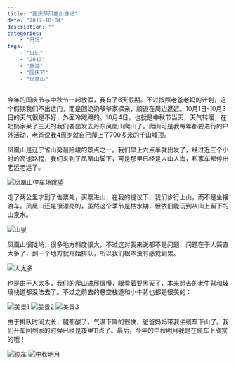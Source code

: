 ```yaml
---
title: "国庆节凤凰山游记"
date: "2017-10-04"
description: ""
categories:
    - "日记"
tags:
    - "日记"
    - "2017"
    - "旅游"
    - "国庆节"
    - "凤凰山"
---
```


今年的国庆节与中秋节一起放假，我有了8天假期。不过按照老爸老妈的计划，这个假期我们不出远门，而是回奶奶爷爷家探亲，顺道在周边逛逛。10月1日-10月3日的天气很是不好，外面冷飕飕的。10月4日，也就是中秋节当天，天气转暖，在奶奶家呆了三天的我们要出发去丹东凤凰山爬山了。爬山可是我每年都要进行的户外活动，老爸说我4周岁就自己爬上了700多米的千山峰顶。

凤凰山是辽宁省山势最险峻的景点之一。我们早上六点半就出发了，经过近三个小时的高速路程，我们来到了凤凰山脚下，可是那里已经是人山人海，私家车都停出老远老远了。


![凤凰山停车场眺望](http://image.tonybai.com/img/201710/diary_20171004_1.jpg)

走了两公里才到了售票处，买票进山，在我的提议下，我们步行上山，而不是坐摆渡车。凤凰山还是很漂亮的，虽然这个季节是枯水期，但依旧能玩到从山上留下的山泉水。

![山泉](http://image.tonybai.com/img/201710/diary_20171004_2.jpg)

凤凰山很陡峭，很多地方斜度很大，不过这对我来说都不是问题，问题在于人简直太多了，到一个地方就开始排队，所以我们根本没有感觉到累。

![人太多](http://image.tonybai.com/img/201710/diary_20171004_3.jpg)

也是由于人太多，我们的爬山进展很慢，眼看着要黑天了，本来想去的老牛背和玻璃栈道都没法去了。不过之前去的悬空栈道和小牛背也都是很美的：

![美景1](http://image.tonybai.com/img/201710/diary_20171004_4.jpg)
![美景2](http://image.tonybai.com/img/201710/diary_20171004_5.jpg)
![美景3](http://image.tonybai.com/img/201710/diary_20171004_6.jpg)

由于排队时间太长，腿都酸了。气温下降的很快，爸爸妈妈带我坐缆车下山了。我们开车回到家的时候已经是夜里11点了。最后，今年的中秋明月我是在缆车上欣赏的哦！

![缆车](http://image.tonybai.com/img/201710/diary_20171004_7.jpg)
![中秋明月](http://image.tonybai.com/img/201710/diary_20171004_8.jpg)







